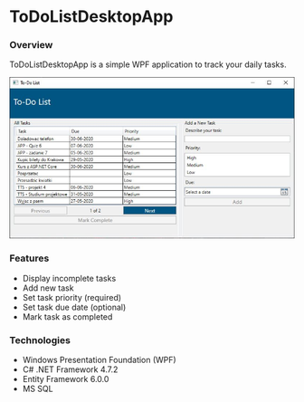 # ToDoListDesktopApp

### Overview
ToDoListDesktopApp is a simple WPF application to track your daily tasks.

![AppScreenshot](./Images/2020-05-27%2016_53_05-To-Do%20List.jpg)

### Features
* Display incomplete tasks
* Add new task
* Set task priority (required)
* Set task due date (optional)
* Mark task as completed

### Technologies
* Windows Presentation Foundation (WPF)
* C# .NET Framework 4.7.2
* Entity Framework 6.0.0
* MS SQL
